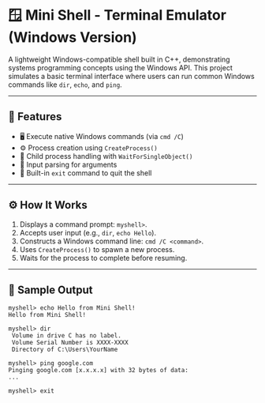 # 🪟 Mini Shell - Terminal Emulator (Windows Version)

A lightweight Windows-compatible shell built in C++, demonstrating systems programming concepts using the Windows API. This project simulates a basic terminal interface where users can run common Windows commands like `dir`, `echo`, and `ping`.

---

## 📌 Features

- 🖥️ Execute native Windows commands (via `cmd /C`)
- ⚙️ Process creation using `CreateProcess()`
- 🧵 Child process handling with `WaitForSingleObject()`
- 📄 Input parsing for arguments
- 🚪 Built-in `exit` command to quit the shell

---

## ⚙️ How It Works

1. Displays a command prompt: `myshell>`.
2. Accepts user input (e.g., `dir`, `echo Hello`).
3. Constructs a Windows command line: `cmd /C <command>`.
4. Uses `CreateProcess()` to spawn a new process.
5. Waits for the process to complete before resuming.

---

## 🧪 Sample Output

```shell
myshell> echo Hello from Mini Shell!
Hello from Mini Shell!

myshell> dir
 Volume in drive C has no label.
 Volume Serial Number is XXXX-XXXX
 Directory of C:\Users\YourName

myshell> ping google.com
Pinging google.com [x.x.x.x] with 32 bytes of data:
...

myshell> exit
